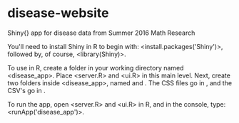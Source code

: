# disease-website
Shiny{} app for disease data from Summer 2016 Math Research

You'll need to install Shiny in R to begin with: <install.packages('Shiny')>, followed by, of course, <library(Shiny)>.

To use in R, create a folder in your working directory named <disease_app>. Place <server.R> and <ui.R> in this main level. Next, create two folders inside <disease_app>, named <data> and <www>. The CSS files go in <www>, and the CSV's go in <data>. 

To run the app, open <server.R> and <ui.R> in R, and in the console, type: <runApp('disease_app')>. 
